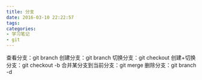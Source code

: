 ```yaml
---
title: 分支
date: 2016-03-10 22:22:57
tags:
categories:
- 学习笔记
- git
---
```

查看分支：git branch
创建分支：git branch <name>
切换分支：git checkout <name>
创建+切换分支：git checkout -b <name>
合并某分支到当前分支：git merge <name>
删除分支：git branch -d <name>

